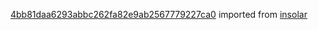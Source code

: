 [4bb81daa6293abbc262fa82e9ab2567779227ca0](https://github.com/insolar/insolar/commit/4bb81daa6293abbc262fa82e9ab2567779227ca0) imported from [insolar](https://github.com/insolar/insolar)
